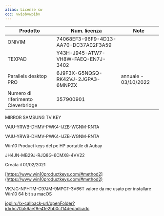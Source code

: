 ```yaml
---
alias: Licenze sw
ccc: vwiobvwpibv
---
```


| Prodotto | Num. licenza | Note | 
| --- | --- | --- |
| ONIVIM | 74068EF3-96F9-4D13-AA70-DC37A02F3A59 |  |
| TEXPAD | Y43H-J945-ATW7-VH8W-FAEQ-EN7J-3402 |  |
| Parallels desktop PRO | 6J9F3X-G5NQSQ-RK42VJ-2JGPA3-6MNPZX |  annuale - 03/10/2022|
| Numero di riferimento Cleverbridge | 357900901 |  |



MIRROR SAMSUNG TV KEY

VAIU-YRWB-DHMV-PWK4-IJZB-WGNM-RNTA

VAIU-YRWB-DHMV-PWK4-IJZB-WGNM-RNTA

  
  

Win10 Product keys del pc HP portatile di Aubay

JH4JN-MB29J-RJQ8G-6CMX8-4VV22

Creata il 01/02/2021

  

[https://www.win10productkeys.com/#method2](https://www.win10productkeys.com/#method2)

  

VK7JG-NPHTM-C97JM-9MPGT-3V66T valore da me usato per installare Win10 64 bit su macOS

  

  

  

[joplin://x-callback-url/openFolder?id=5c70a56aef9e41e2bb0cf14dedadcadc](joplin://x-callback-url/openFolder?id=5c70a56aef9e41e2bb0cf14dedadcadc)

  

  

